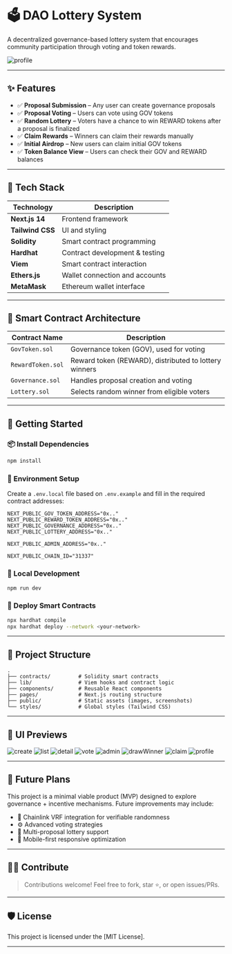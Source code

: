# 🗳️ DAO Lottery System

A decentralized governance-based lottery system that encourages community participation through voting and token rewards.

![profile](https://pic1.imgdb.cn/item/680b21ca58cb8da5c8cab059.png)

---

## ✨ Features

- ✅ **Proposal Submission** – Any user can create governance proposals
- ✅ **Proposal Voting** – Users can vote using GOV tokens
- ✅ **Random Lottery** – Voters have a chance to win REWARD tokens after a proposal is finalized
- ✅ **Claim Rewards** – Winners can claim their rewards manually
- ✅ **Initial Airdrop** – New users can claim initial GOV tokens
- ✅ **Token Balance View** – Users can check their GOV and REWARD balances

---

## 🧱 Tech Stack

| Technology       | Description                      |
|------------------|----------------------------------|
| **Next.js 14**   | Frontend framework               |
| **Tailwind CSS** | UI and styling                   |
| **Solidity**     | Smart contract programming       |
| **Hardhat**      | Contract development & testing   |
| **Viem**         | Smart contract interaction       |
| **Ethers.js**    | Wallet connection and accounts   |
| **MetaMask**     | Ethereum wallet interface        |

---

## 🧩 Smart Contract Architecture

| Contract Name      | Description                                       |
|--------------------|---------------------------------------------------|
| `GovToken.sol`     | Governance token (GOV), used for voting           |
| `RewardToken.sol`  | Reward token (REWARD), distributed to lottery winners |
| `Governance.sol`   | Handles proposal creation and voting              |
| `Lottery.sol`      | Selects random winner from eligible voters        |

---

## 🚀 Getting Started

### 📦 Install Dependencies

```bash
npm install
```

### 🔧 Environment Setup

Create a `.env.local` file based on `.env.example` and fill in the required contract addresses:

```env
NEXT_PUBLIC_GOV_TOKEN_ADDRESS="0x.."
NEXT_PUBLIC_REWARD_TOKEN_ADDRESS="0x.."
NEXT_PUBLIC_GOVERNANCE_ADDRESS="0x.."
NEXT_PUBLIC_LOTTERY_ADDRESS="0x.."

NEXT_PUBLIC_ADMIN_ADDRESS="0x.."

NEXT_PUBLIC_CHAIN_ID="31337"
```

### 🧪 Local Development

```bash
npm run dev
```

### 🔨 Deploy Smart Contracts

```bash
npx hardhat compile
npx hardhat deploy --network <your-network>
```

---

## 📁 Project Structure

```
.
├── contracts/         # Solidity smart contracts
├── lib/               # Viem hooks and contract logic
├── components/        # Reusable React components
├── pages/             # Next.js routing structure
├── public/            # Static assets (images, screenshots)
└── styles/            # Global styles (Tailwind CSS)
```

---

## 📸 UI Previews

![create](https://pic1.imgdb.cn/item/680b1e9d58cb8da5c8ca9f3f.png)
![list](https://pic1.imgdb.cn/item/680b1eec58cb8da5c8caa040.png)
![detail](https://pic1.imgdb.cn/item/680b1f8658cb8da5c8caa3de.png)
![vote](https://pic1.imgdb.cn/item/680b1f9d58cb8da5c8caa4ae.png)
![admin](https://pic1.imgdb.cn/item/680b207658cb8da5c8caa740.png)
![drawWinner](https://pic1.imgdb.cn/item/680b211058cb8da5c8caacfc.png)
![claim](https://pic1.imgdb.cn/item/680b215558cb8da5c8caafbc.png)
![profile](https://pic1.imgdb.cn/item/680b21ca58cb8da5c8cab059.png)

---

## 🎯 Future Plans

This project is a minimal viable product (MVP) designed to explore governance + incentive mechanisms. Future improvements may include:

- 🔐 Chainlink VRF integration for verifiable randomness
- ⚙️ Advanced voting strategies
- 🔄 Multi-proposal lottery support
- 📱 Mobile-first responsive optimization

---

## 🧑‍💻 Contribute

> Contributions welcome! Feel free to fork, star ⭐, or open issues/PRs.

---

## 🛡️ License

This project is licensed under the [MIT License].

---